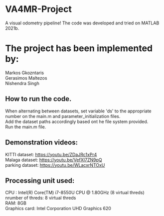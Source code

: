 # VA4MR-Project
A visual odometry pipeline!
The code was developed and tried on MATLAB 2021b. 

# The project has been implemented by: <br/>
Markos Gkozntaris <br/>
Gerasimos Maltezos <br/>
Nishendra Singh 

## How to run the code.
When alternating between datasets, set variable 'ds' to the appropriate number on the main.m and parameter_initialization files. <br/>
Add the dataset paths accordingly based ont he file system provided. <br/>
Run the main.m file. 

## Demonstration videos:  <br/>
KITTI dataset: https://youtu.be/ZDaJRc1xPr4 <br/>
Malaga dataset: https://youtu.be/VefXI7ZN9pQ <br/>
parking dataset: https://youtu.be/WLacxrNTOxU

## Processing unit used:  <br/>
CPU : Intel(R) Core(TM) i7-8550U CPU @ 1.80GHz (8 virtual threds) <br/>
nrumber of threds: 8 virtual threds <br/>
RAM: 8GB <br/>
Graphics card: Intel Corporation UHD Graphics 620 <br/>
